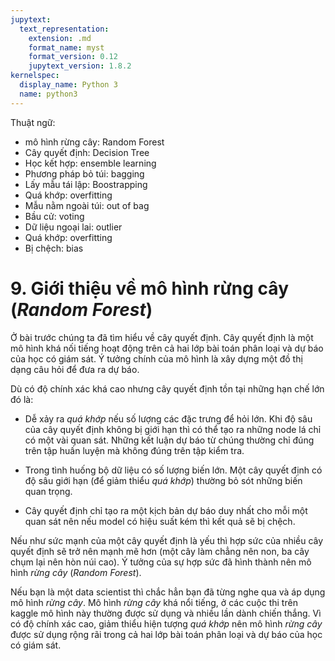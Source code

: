 ```yaml
---
jupytext:
  text_representation:
    extension: .md
    format_name: myst
    format_version: 0.12
    jupytext_version: 1.8.2
kernelspec:
  display_name: Python 3
  name: python3
---
```


Thuật ngữ:

* mô hình rừng cây: Random Forest
* Cây quyết định: Decision Tree
* Học kết hợp: ensemble learning
* Phương pháp bỏ túi: bagging
* Lấy mẫu tái lập: Boostrapping
* Quá khớp: overfitting
* Mẫu nằm ngoài túi: out of bag
* Bầu cử: voting
* Dữ liệu ngoại lai: outlier
* Quá khớp: overfitting
* Bị chệch: bias

# 9. Giới thiệu về mô hình rừng cây (_Random Forest_)

Ở bài trước chúng ta đã tìm hiểu về cây quyết định. Cây quyết định là một mô hình khá nối tiếng hoạt động trên cả hai lớp bài toán phân loại và dự báo của học có giám sát. Ý tưởng chính của mô hình là xây dựng một đồ thị dạng câu hỏi để đưa ra dự báo.

Dù có độ chính xác khá cao nhưng cây quyết định tồn tại những hạn chế lớn đó là:

* Dễ xảy ra _quá khớp_ nếu số lượng các đặc trưng để hỏi lớn. Khi độ sâu của cây quyết định không bị giới hạn thì có thể tạo ra những node lá chỉ có một vài quan sát. Những kết luận dự báo từ chúng thường chỉ đúng trên tập huấn luyện mà không đúng trên tập kiểm tra. 

* Trong tình huống bộ dữ liệu có số lượng biến lớn. Một cây quyết định có độ sâu giới hạn (để giảm thiểu _quá khớp_) thường bỏ sót những biến quan trọng. 

* Cây quyết định chỉ tạo ra một kịch bản dự báo duy nhất cho mỗi một quan sát nên nếu model có hiệu suất kém thì kết quả sẽ bị chệch.

Nếu như sức mạnh của một cây quyết định là yếu thì hợp sức của nhiều cây quyết định sẽ trở nên mạnh mẽ hơn (một cây làm chẳng nên non, ba cây chụm lại nên hòn núi cao). Ý tưởng của sự hợp sức đã hình thành nên mô hình _rừng cây_ (_Random Forest_). 

Nếu bạn là một data scientist thì chắc hẳn bạn đã từng nghe qua và áp dụng mô hình _rừng cây_. Mô hình _rừng cây_  khá nổi tiếng, ở các cuộc thi trên kaggle mô hình này thường được sử dụng và nhiều lần dành chiến thắng. Vì có độ chính xác cao, giảm thiểu hiện tượng _quá khớp_ nên mô hình _rừng cây_ được sử dụng rộng rãi trong cả hai lớp bài toán phân loại và dự báo của học có giám sát.